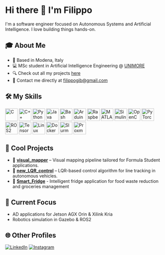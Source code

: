 # Hi there 👋 I'm Filippo

I'm a software engineer focused on Autonomous Systems and Artificial Intelligence. I love building things hands-on.

## 🎓 About Me
- 📍 Based in Modena, Italy  
- 💻 MSc student in Artificial Intelligence Engineering @ [UNIMORE](https://www.unimore.it/en)  
- 🔍 Check out all my projects [here](https://github.com/FilippoGib?tab=repositories)  
- 📧 Contact me directly at filippogib@gmail.com

## 🛠 My Skills

<p align="left">
  <!-- Programming Languages & Scripting -->
  <img src="https://raw.githubusercontent.com/danielcranney/readme-generator/main/public/icons/skills/c-colored.svg" alt="C" title="C" width="40" height="40"/>
  <img src="https://cdn.jsdelivr.net/gh/devicons/devicon/icons/cplusplus/cplusplus-original.svg" alt="C++" title="C++" width="40" height="40"/>
  <img src="https://cdn.jsdelivr.net/gh/devicons/devicon/icons/python/python-original.svg" alt="Python" title="Python" width="40" height="40"/>
  <img src="https://cdn.jsdelivr.net/gh/devicons/devicon/icons/java/java-original.svg" alt="Java" title="Java" width="40" height="40"/>
  <img src="https://upload.wikimedia.org/wikipedia/commons/thumb/4/4b/Bash_Logo_Colored.svg/640px-Bash_Logo_Colored.svg.png" alt="Bash" title="Bash" width="40" height="40"/>

  <!-- Hardware & Embedded Systems -->
  <img src="https://upload.wikimedia.org/wikipedia/commons/8/87/Arduino_Logo.svg" alt="Arduino" title="Arduino" width="40" height="40"/>
  <img src="https://upload.wikimedia.org/wikipedia/en/c/cb/Raspberry_Pi_Logo.svg" alt="Raspberry Pi" title="Raspberry Pi" width="40" height="40"/>

  <!-- Mathematical & Simulation Tools -->
  <img src="https://upload.wikimedia.org/wikipedia/commons/2/21/Matlab_Logo.png" alt="MATLAB" title="MATLAB" width="40" height="40"/>
  <img src="https://upload.wikimedia.org/wikipedia/commons/thumb/3/36/Simulink_Logo_%28non-wordmark%29.png/640px-Simulink_Logo_%28non-wordmark%29.png" alt="Simulink" title="Simulink" width="40" height="40"/>

  <!-- AI / Machine Learning Frameworks -->
  <img src="https://upload.wikimedia.org/wikipedia/commons/thumb/3/32/OpenCV_Logo_with_text_svg_version.svg/640px-OpenCV_Logo_with_text_svg_version.svg.png" alt="OpenCV" title="OpenCV" width="40" height="40"/>
  <img src="https://cdn.jsdelivr.net/gh/devicons/devicon/icons/pytorch/pytorch-original.svg" alt="PyTorch" title="PyTorch" width="40" height="40"/>
  <img src="https://avatars.githubusercontent.com/u/3979232?s=200&v=4" alt="ROS2" title="ROS2" width="40" height="40"/>
  <img src="https://avatars.githubusercontent.com/u/14957082?s=48&v=4" alt="TensorFlow" title="Gymnasium" width="40" height="40"/>

  <!-- Operating Systems & DevOps -->
  <img src="https://cdn.jsdelivr.net/gh/devicons/devicon/icons/linux/linux-original.svg" alt="Linux" title="Linux" width="40" height="40"/>
  <img src="https://cdn.jsdelivr.net/gh/devicons/devicon/icons/docker/docker-original.svg" alt="Docker" title="Docker" width="40" height="40"/>
  <img src="https://upload.wikimedia.org/wikipedia/commons/thumb/3/3a/Slurm_logo.svg/640px-Slurm_logo.svg.png" alt="Slurm" title="Slurm" width="40" height="40"/>
  <img src="https://avatars.githubusercontent.com/u/2678585?s=200&v=4" alt="Proxmox" title="Proxmox" width="40" height="40"/>
 
</p>





## 🚀 Cool Projects

- 🔗 [**visual_mapper**](https://github.com/FilippoGib/visual_mapper) – Visual mapping pipeline tailored for Formula Student applications.
- 🔗 [**new_LQR_control**](https://github.com/FilippoGib/new_LQR_control) – LQR-based control algorithm for line tracking in autonomous vehicles.
- 🔗 [**Smart_Fridge**](https://github.com/FilippoGib/Smart_Fridge) - Intelligent fridge application for food waste reduction and groceries management


## 🔭 Current Focus
- AD applications for Jetson AGX Orin & Xilink Kria  
- Robotics simulation in Gazebo & ROS2


## 🌐 Other Profiles
[![LinkedIn](https://img.shields.io/badge/LinkedIn-Filippo%20Gibertini-blue?style=flat&logo=linkedin)](https://www.linkedin.com/in/filippo-gibertini-219519288/)
[![Instagram](https://img.shields.io/badge/Instagram-@filippogibertini__-E4405F?style=flat&logo=instagram)](https://www.instagram.com/filippogibertini_/)
